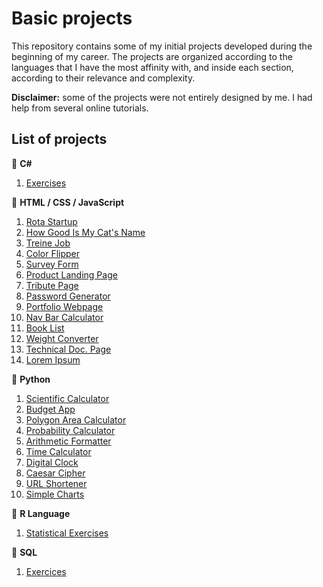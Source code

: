 # Basic projects

This repository contains some of my initial projects developed during the beginning of my career. The projects are organized according to the languages that I have the most affinity with, and inside each section, according to their relevance and complexity.

**Disclaimer:** some of the projects were not entirely designed by me. I had help from several online tutorials.

## List of projects


:small_blue_diamond: **C#**
1. [Exercises](https://github.com/math-reis/basic-projects/tree/main/csharp_exercises)

:small_blue_diamond: **HTML / CSS / JavaScript**
1. [Rota Startup]()
2. [How Good Is My Cat's Name](https://github.com/math-reis/basic-projects/tree/main/how-good-is-my-cats-name)
3. [Treine Job]()
4. [Color Flipper](https://github.com/math-reis/basic-projects/tree/main/color-flipper)
5. [Survey Form](https://github.com/math-reis/basic-projects/tree/main/survey-form)
6. [Product Landing Page](https://github.com/math-reis/basic-projects/tree/main/product-landing-page)
7. [Tribute Page](https://github.com/math-reis/basic-projects/tree/main/marie-curie-tribute-page)
8. [Password Generator](https://github.com/math-reis/basic-projects/tree/main/password-generator)
9. [Portfolio Webpage](https://github.com/math-reis/basic-projects/tree/main/portfolio-webpage)
10. [Nav Bar Calculator](https://github.com/math-reis/basic-projects/tree/main/nav-bar-calculator)
11. [Book List](https://github.com/math-reis/basic-projects/tree/main/book-list)
12. [Weight Converter](https://github.com/math-reis/basic-projects/tree/main/weight-converter)
13. [Technical Doc. Page](https://github.com/math-reis/basic-projects/tree/main/technical-documentation-page)
14. [Lorem Ipsum](https://github.com/math-reis/basic-projects/tree/main/lorem-ipsum)

:small_blue_diamond: **Python**
1. [Scientific Calculator](https://github.com/math-reis/basic-projects/tree/main/scientific-calculator)
2. [Budget App](https://github.com/math-reis/basic-projects/tree/main/budget-app)
3. [Polygon Area Calculator](https://github.com/math-reis/basic-projects/tree/main/polygon-area-calculator) 
4. [Probability Calculator](https://github.com/math-reis/basic-projects/tree/main/probability-calculator) 
5. [Arithmetic Formatter](https://github.com/math-reis/basic-projects/tree/main/arithmetic-formatter)
6. [Time Calculator](https://github.com/math-reis/basic-projects/tree/main/time-calculator)
7. [Digital Clock](https://github.com/math-reis/basic-projects/tree/main/digital-clock)
8. [Caesar Cipher](https://github.com/math-reis/basic-projects/tree/main/caesar-cipher)
9. [URL Shortener](https://github.com/math-reis/basic-projects/tree/main/URL-shortener)
10. [Simple Charts](https://github.com/math-reis/basic-projects/tree/main/simple-charts)

:small_blue_diamond: **R Language**
1. [Statistical Exercises](https://github.com/math-reis/basic-projects/tree/main/statistical-exercises)

:small_blue_diamond: **SQL**
1. [Exercices]()
